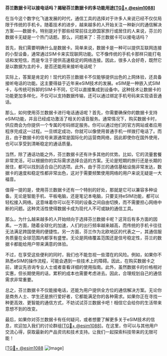 **芬兰数据卡可以接电话吗？揭秘芬兰数据卡的多功能用途[[TG💪+ @esim1088](https://t.me/s/esim1088)]**

在当今这个数字化飞速发展的时代，通信工具的选择对于许多人来说已经不仅仅局限于传统的手机卡。随着技术的进步，越来越多的人开始关注一种新兴的通信解决方案——数据卡。特别是对于那些经常前往北欧国家旅行或居住的人来说，芬兰的数据卡无疑是一个热门话题。那么，问题来了：芬兰数据卡可以接电话吗？

首先，我们需要明确什么是数据卡。简单来说，数据卡是一种可以提供互联网连接的小型设备，通常通过SIM卡来实现联网功能。它不像传统的手机卡那样只能打电话和发短信，而是专注于提供高速稳定的网络连接。因此，很多人会好奇，既然它是以数据为主的卡，是否还能用来接听电话呢？

实际上，答案是肯定的！现代的芬兰数据卡不仅能够提供出色的上网体验，还具备接听电话的功能。这主要得益于近年来eSIM技术的发展。eSIM是一种嵌入式SIM卡，与传统可拆卸的SIM卡不同，它可以直接集成到设备中。这种技术让数据卡的功能更加多样化，不仅可以支持数据传输，还可以通过绑定手机号码来实现语音通话。

那么，如何使用芬兰数据卡进行电话通话呢？首先，你需要确保你的数据卡支持eSIM功能，并且已经成功激活了相关的语音服务。通常情况下，购买数据卡时，供应商会为你提供一个专属的号码绑定服务。你可以通过他们的官方网站或者应用程序完成这一过程。一旦绑定成功，你就可以像使用普通手机一样拨打电话了。而且，由于数据卡的信号来源通常是国际化的运营商网络，因此即使你在国外使用，也可以享受到清晰稳定的通话质量。

当然，除了通话功能之外，芬兰数据卡还有许多其他的优势。比如，它的流量套餐非常灵活，可以根据你的实际需求选择合适的方案。无论是短期的旅行还是长期的居住，都可以找到适合自己的选项。此外，由于芬兰的通信基础设施非常发达，数据卡的速度和稳定性都非常出色，这对于需要频繁使用网络的用户来说无疑是一大福音。

值得一提的是，使用芬兰数据卡还有一个特别的好处，那就是它可以兼容多种设备。无论是智能手机、平板电脑，还是笔记本电脑，只要支持eSIM功能，都可以轻松接入网络。这意味着你可以在不同的设备之间自由切换，而不需要担心网络中断的问题。这种灵活性使得数据卡成为现代人不可或缺的通信工具。

那么，为什么越来越多的人开始倾向于选择芬兰数据卡呢？这背后有多方面的因素。一方面，随着全球化的加速，人们的出行频率越来越高，而传统的手机卡往往无法满足跨国使用的便捷性。另一方面，芬兰作为北欧地区的代表之一，其通信服务质量在全球范围内都享有盛誉。无论是网络覆盖范围还是信号稳定性，芬兰的数据卡都能给用户带来满意的体验。

不过，在享受这些便利的同时，我们也不能忽视一些潜在的风险。例如，如果你不熟悉eSIM的操作流程，可能会遇到一些技术上的障碍。因此，在购买数据卡之前，建议先咨询专业人士或者查看详细的使用指南。此外，虽然数据卡的价格相对实惠，但长期使用的话，累积的成本也需要考虑进去。因此，合理规划自己的通信需求非常重要。

总之，芬兰数据卡不仅能接电话，还能为用户提供全方位的通信解决方案。无论你是商务人士、学生还是旅行爱好者，它都能满足你的各种需求。如果你正在寻找一种更高效、更智能的通信方式，不妨试试芬兰数据卡吧！相信它会给你的生活带来意想不到的改变。

最后，如果你对芬兰数据卡有任何疑问，或者想要了解更多关于eSIM技术的信息，欢迎加入我们的讨论群组[[TG💪+ @esim1088](https://t.me/s/esim1088)]。在这里，你可以与其他用户交流心得，获取最新的产品资讯和技术支持。让我们一起探索科技带来的无限可能！

[[TG💪+ @esim1088](https://t.me/s/esim1088) ![Image](https://i.postimg.cc/4NQfJmqS/Snipaste-2025-05-13-00-14-12.png)]